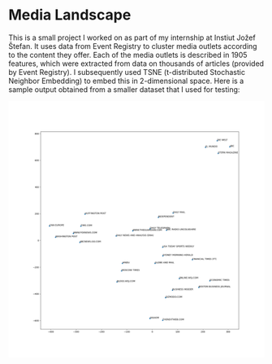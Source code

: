 # Media Landscape

This is a small project I worked on as part of my internship at Instiut Jožef Štefan. It uses data from Event Registry to cluster media outlets according to the content they offer.
Each of the media outlets is described in 1905 features, which were extracted from data on thousands of articles (provided by Event Registry). I subsequently used TSNE (t-distributed Stochastic Neighbor Embedding) to embed this in 2-dimensional space.
Here is a sample output obtained from a smaller dataset that I used for testing:

![Sample plot](https://github.com/andyElking/Media_Landscape/blob/16138e63d9b489d72a13a6e33cb0057c161c726e/TSNE%20outputs/10000_all_ctg_plot3.png)
